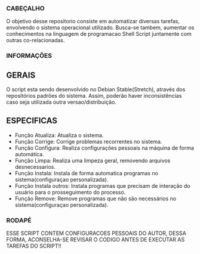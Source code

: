 ﻿### CABEÇALHO

O objetivo desse repositorio consiste em automatizar diversas tarefas, envolvendo o sistema operacional utilizado. Busca-se tambem, aumentar os conhecimentos na linguagem de programacao Shell Script juntamente com outras co-relacionadas.

### INFORMAÇÕES
## GERAIS

O script esta sendo desenvolvido no Debian Stable(Stretch), através dos repositórios padrões do sistema. Assim, poderão haver inconsistências caso seja utilizada outra versao/distribuição.

## ESPECIFICAS
- Função Atualiza: Atualiza o sistema.
- Função Corrige: Corrige problemas recorrentes no sistema.
- Função Configura: Realiza configurações pessoais na máquina de forma automática.
- Função Limpa: Realiza uma limpeza geral, removendo arquivos desnecessarios.
- Função Instala: Instala de forma automatica programas no sistema(configuraçao personalizada).
- Função Instala outros: Instala programas que precisam de interação do usuário para o prosseguimento do processo.
- Função Remove: Remove programas que não são necessários no sistema(configuraçao personalizada).

### RODAPÉ

ESSE SCRIPT CONTEM CONFIGURACOES PESSOAIS DO AUTOR, DESSA FORMA, ACONSELHA-SE REVISAR O CODIGO ANTES DE EXECUTAR AS TAREFAS DO SCRIPT!!